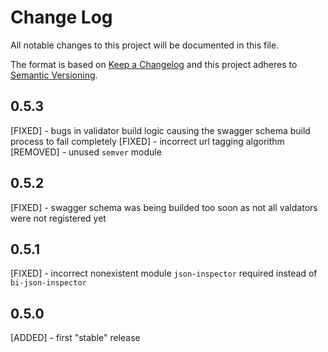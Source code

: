 # Change Log
All notable changes to this project will be documented in this file.

The format is based on [Keep a Changelog](http://keepachangelog.com/) 
and this project adheres to [Semantic Versioning](http://semver.org/).

## 0.5.3

[FIXED] - bugs in validator build logic causing the swagger schema build process to fail completely
[FIXED] - incorrect url tagging algorithm
[REMOVED] - unused `semver` module

## 0.5.2

[FIXED] - swagger schema was being builded too soon as not all valdators were not registered yet

## 0.5.1

[FIXED] - incorrect nonexistent module `json-inspector` required instead of `bi-json-inspector`

## 0.5.0

[ADDED] - first "stable" release
